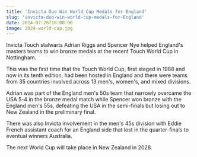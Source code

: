 ```yaml
---
title: 'Invicta Duo Win World Cup Medals for England'
slug: 'invicta-duo-win-world-cup-medals-for-England'
date: 2024-07-26T18:00:00
image: 2024-world-cup.jpg
---
```

Invicta Touch stalwarts Adrian Riggs and Spencer Nye helped England's masters teams to win bronze
medals at the recent Touch World Cup in Nottingham.
<!--more-->
This was the first time that the Touch World Cup, first staged in 1988 and now in its tenth edition,
had been hosted in England and there were teams from 35 countries involved across 13 men's, women's,
and mixed divisions.

Adrian was part of the England men's 50s team that narrowly overcame the USA 5-4 in the bronze medal
match while Spencer won bronze with the England men's 55s, defeating the USA in the
semi-finals but losing out to New Zealand in the preliminary final.

There was also Invicta involvement in the men's 45s division with Eddie French assistant coach for
an England side that lost in the quarter-finals to eventual winners Australia.

The next World Cup will take place in New Zealand in 2028.
